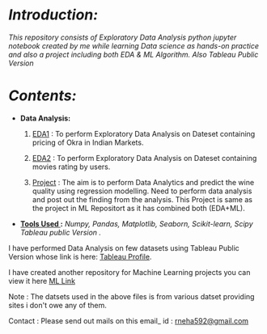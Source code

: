 # <i>Introduction:</i>

<i>This repository consists of  Exploratory Data Analysis python jupyter notebook created by me while learning Data science as hands-on practice and also a project including both EDA & ML Algorithm. Also Tableau Public Version</i>

# <i>Contents: </i>

* <b>Data Analysis:</b>

    1. [EDA1](https://github.com/neha592/EDA_ML_FILES/blob/master/eda1.ipynb) : To perform Exploratory Data Analysis on Dateset containing pricing of Okra in Indian Markets.
    
    2. [EDA2](https://github.com/neha592/EDA_ML_FILES/blob/master/EDA-02.ipynb) : To perform Exploratory Data Analysis on Dateset containing movies rating by users.
    
    3. [Project](https://github.com/neha592/EDA_ML_FILES/blob/master/Project.ipynb) : The aim is to perform Data Analytics and predict the wine quality using regression modelling. Need to perform data analysis and post out the             finding from the analysis. This Project is same as the project in ML Repositort as it has combined both (EDA+ML).
 
 * <b><u>Tools Used </u>:</b> <i> Numpy, Pandas, Matplotlib, Seaborn, Scikit-learn, Scipy Tableau public Version .</i>  

I have performed Data Analysis on few datasets using Tableau Public Version whose link is here: [Tableau Profile](https://public.tableau.com/profile/neha.singh3254#!/).

I have created another repository for Machine Learning projects you can view it here [ML Link](https://github.com/neha592/Machine_Learning)

Note :  The datsets used in the above files is from various datset providing sites i don't owe any of them. 

Contact : Please send out mails on this email_ id : rneha592@gmail.com

